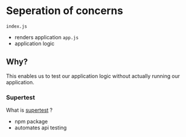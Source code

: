 # Seperation of concerns 

`index.js` 
* renders application 
`app.js` 
* application logic 

## Why? 

This enables us to test our application logic without actually running our application. 

### Supertest 
What is [supertest](https://www.npmjs.com/package/supertest) ? 
* npm package 
* automates api testing 


